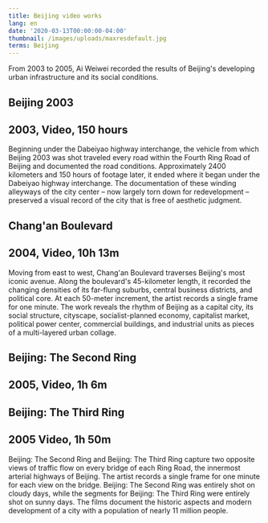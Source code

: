 ```yaml
---
title: Beijing video works
lang: en
date: '2020-03-13T00:00:00-04:00'
thumbnail: /images/uploads/maxresdefault.jpg
terms: Beijing
---
```

From 2003 to 2005, Ai Weiwei recorded the results of Beijing's developing urban infrastructure and its social conditions.



## Beijing 2003

## 2003, Video, 150 hours

Beginning under the Dabeiyao highway interchange, the vehicle from which Beijing 2003 was shot traveled every road within the Fourth Ring Road of Beijing and documented the road conditions. Approximately 2400 kilometers and 150 hours of footage later, it ended where it began under the Dabeiyao highway interchange. The documentation of these winding alleyways of the city center – now largely torn down for redevelopment – preserved a visual record of the city that is free of aesthetic judgment.



## Chang'an Boulevard

## 2004, Video, 10h 13m

Moving from east to west, Chang'an Boulevard traverses Beijing's most iconic avenue. Along the boulevard's 45-kilometer length, it recorded the changing densities of its far-flung suburbs, central business districts, and political core. At each 50-meter increment, the artist records a single frame for one minute. The work reveals the rhythm of Beijing as a capital city, its social structure, cityscape, socialist-planned economy, capitalist market, political power center, commercial buildings, and industrial units as pieces of a multi-layered urban collage.



## Beijing: The Second Ring

## 2005, Video, 1h 6m



## Beijing: The Third Ring

## 2005 Video, 1h 50m

Beijing: The Second Ring and Beijing: The Third Ring capture two opposite views of traffic flow on every bridge of each Ring Road, the innermost arterial highways of Beijing. The artist records a single frame for one minute for each view on the bridge. Beijing: The Second Ring was entirely shot on cloudy days, while the segments for Beijing: The Third Ring were entirely shot on sunny days. The films document the historic aspects and modern development of a city with a population of nearly 11 million people.
